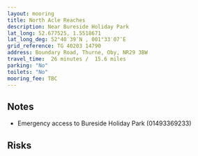 ```yaml
---
layout: mooring
title: North Acle Reaches
description: Near Bureside Holiday Park
lat_long: 52.677525, 1.5518671
lat_long_deg: 52°40′39″N , 001°33′07″E
grid_reference: TG 40203 14790
address: Boundary Road, Thurne, Oby, NR29 3BW
travel_time:  26 minutes /  15.6 miles
parking: "No"
toilets: "No"
mooring_fee: TBC
---
```


## Notes

- Emergency access to Bureside Holiday Park (01493369233)

## Risks